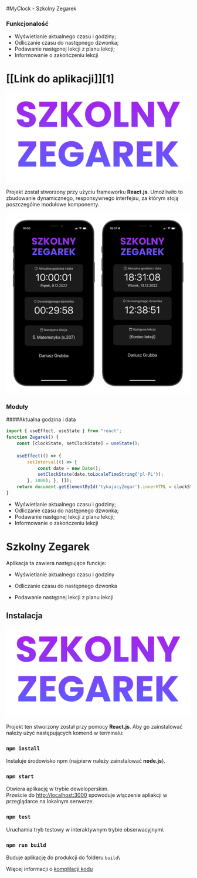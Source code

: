 #MyClock - Szkolny Zegarek

### Funkcjonalość 

- Wyświetlanie aktualnego czasu i godziny;
- Odliczanie czasu do następnego dzwonka;
- Podawanie następnej lekcji z planu lekcji;
- Informowanie o zakończeniu lekcji

# [[Link do aplikacji]][1]
![szkolny_zegarek](https://github.com/dariusz-grubba/myclock/blob/013b001a82cd7769e8d32d76f96e154b90ea2de4/public/logo.png)

Projekt został stworzony przy użyciu frameworku **React.js**. Umożliwiło to zbudowanie dynamicznego, responsywnego interfejsu, za którym stoją poszczególne modułowe komponenty.

![zdjecia](https://github.com/dariusz-grubba/myclock/blob/4e725a158b446462f530cf6842cecdeacf2b74e2/public/phones.png)

### Moduły

####Aktualna godzina i data

```javascript
import { useEffect, useState } from "react"; 
function Zegarek() {
    const [clockState, setClockState] = useState();

    useEffect(() => {
        setInterval(() => {
            const date = new Date();
            setClockState(date.toLocaleTimeString('pl-PL'));
        }, 1000); }, []);
    return document.getElementById('tykajacyZegar').innerHTML = clockState
}
```

- Wyświetlanie aktualnego czasu i godziny;
- Odliczanie czasu do następnego dzwonka;
- Podawanie następnej lekcji z planu lekcji;
- Informowanie o zakończeniu lekcji
# Szkolny Zegarek

Aplikacja ta zawiera następujące funckje:

- Wyświetlanie aktualnego czasu i godziny
* Odliczanie czasu do następnego dzwonka
+ Podawanie następnej lekcji z planu lekcji

## Instalacja


![szkolny_zegarek](https://github.com/dariusz-grubba/myclock/blob/013b001a82cd7769e8d32d76f96e154b90ea2de4/public/logo.png)

Projekt ten stworzony został przy pomocy **React.js**. Aby go zainstalować należy użyć następujących komend w terminalu:

### `npm install`

Instaluje środowisko npm (najpierw należy zainstalować **node.js**).

### `npm start`

Otwiera aplikację w trybie deweloperskim.\
Przeście do [http://localhost:3000](http://localhost:3000) spowoduje włączenie apliakcji w przeglądarce na lokalnym serwerze.

### `npm test`

Uruchamia tryb testowy w interaktywnym trybie obserwacyjnym\

### `npm run build`

Buduje aplikację do produkcji do folderu `build`\

Więcej informacji o [komplilacji kodu](https://facebook.github.io/create-react-app/docs/deployment)
